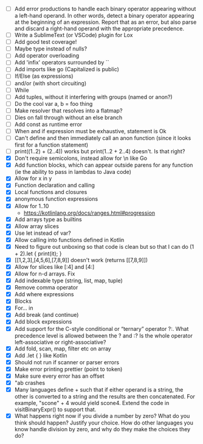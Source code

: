 - [ ] Add error productions to handle each binary operator appearing without a left-hand operand. In other words, detect a binary operator appearing at the beginning of an expression. Report that as an error, but also parse and discard a right-hand operand with the appropriate precedence.
- [ ] Write a SublimeText (or VSCode) plugin for Lox
- [ ] Add good test coverage!
- [ ] Maybe type instead of nulls?
- [ ] Add operator overloading
- [ ] Add 'infix' operators surrounded by ``
- [ ] Add imports like go (Capitalized is public)
- [ ] If/Else (as expressions)
- [ ] and/or (with short circuiting)
- [ ] While
- [ ] Add tuples, without it interfering with groups (named or anon?)
- [ ] Do the cool var a, b = foo thing
- [ ] Make resolver that resolves into a flatmap?
- [ ] Dies on fall through without an else branch
- [ ] Add const as runtime error
- [ ] When and if expression must be exhaustive, statement is Ok
- [ ] Can't define and then immediately call an anon function (since it looks first for a function statement)
- [ ] print((1..2) + (2..4)) works but print(1..2 + 2..4) doesn't. Is that right?
- [X] Don't require semicolons, instead allow for \n like Go
- [X] Add function blocks, which can appear outside parens for any function (ie the ability to pass in lambdas to Java code)
- [X] Allow for x in y
- [X] Function declaration and calling
- [X] Local functions and closures
- [X] anonymous function expressions
- [X] Allow for 1..10
  - https://kotlinlang.org/docs/ranges.html#progression
- [X] Add arrays type as builtins
- [X] Allow array slices
- [X] Use let instead of var?
- [X] Allow calling into functions defined in Kotlin
- [X] Need to figure out unboxing so that code is clean but so that I can do (1 + 2).let { print(it); }
- [X] [[1,2,3],[4,5,6],[7,8,9]] doesn't work (returns [[7,8,9]])
- [X] Allow for slices like [:4] and [4:]
- [X] Allow for n-d arrays. Fix
- [X] Add indexable type (string, list, map, tuple)
- [X] Remove comma operator
- [X] Add where expressions
- [X] Blocks
- [X] For... in
- [X] Add break (and continue)
- [X] Add block expressions
- [X] Add support for the C-style conditional or “ternary” operator ?:. What precedence level is allowed between the ? and :? Is the whole operator left-associative or right-associative?
- [X] Add fold, scan, map, filter etc on array
- [X] Add .let { } like Kotlin
- [X] Should not run if scanner or parser errors
- [X] Make error printing prettier (point to token)
- [X] Make sure every error has an offset
- [X] "ab crashes
- [X] Many languages define + such that if either operand is a string, the other is converted to a string and the results are then concatenated. For example, "scone" + 4 would yield scone4. Extend the code in visitBinaryExpr() to support that.
- [X] What happens right now if you divide a number by zero? What do you think should happen? Justify your choice. How do other languages you know handle division by zero, and why do they make the choices they do?